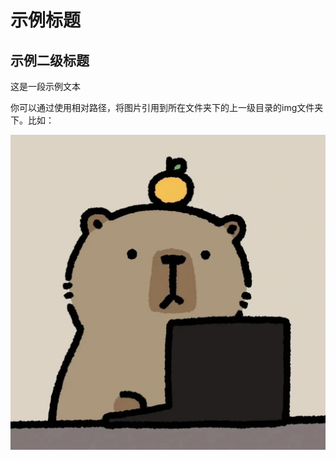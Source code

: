 # 示例标题

## 示例二级标题

这是一段示例文本

你可以通过使用相对路径，将图片引用到所在文件夹下的上一级目录的img文件夹下。比如：

![这是一张使用相对路径引用的图片](../img/1.jpg)
